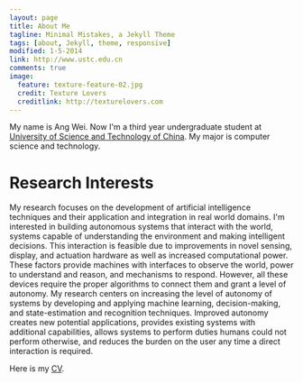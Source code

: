 ```yaml
---
layout: page
title: About Me
tagline: Minimal Mistakes, a Jekyll Theme
tags: [about, Jekyll, theme, responsive]
modified: 1-5-2014
link: http://www.ustc.edu.cn
comments: true
image:
  feature: texture-feature-02.jpg
  credit: Texture Lovers
  creditlink: http://texturelovers.com
---
```


My name is Ang Wei. Now I'm a third year undergraduate student at [University of Science and Technology of China](http://www.ustc.edu.cn). My major is computer science and technology.

# Research Interests
My research focuses on the development of artificial intelligence techniques and their application and integration in real world domains. I'm interested in building autonomous systems that interact with the world, systems capable of understanding the environment and making intelligent decisions. This interaction is feasible due to improvements in novel sensing, display, and actuation hardware as well as increased computational power. These factors provide machines with interfaces to observe the world, power to understand and reason, and mechanisms to respond. However, all these devices require the proper algorithms to connect them and grant a level of autonomy. My research centers on increasing the level of autonomy of systems by developing and applying machine learning, decision-making, and state-estimation and recognition techniques. Improved autonomy creates new potential applications, provides existing systems with additional capabilities, allows systems to perform duties humans could not perform otherwise, and reduces the burden on the user any time a direct interaction is required.

Here is my [CV](../pdf/AngWei-CV-rs.pdf).


